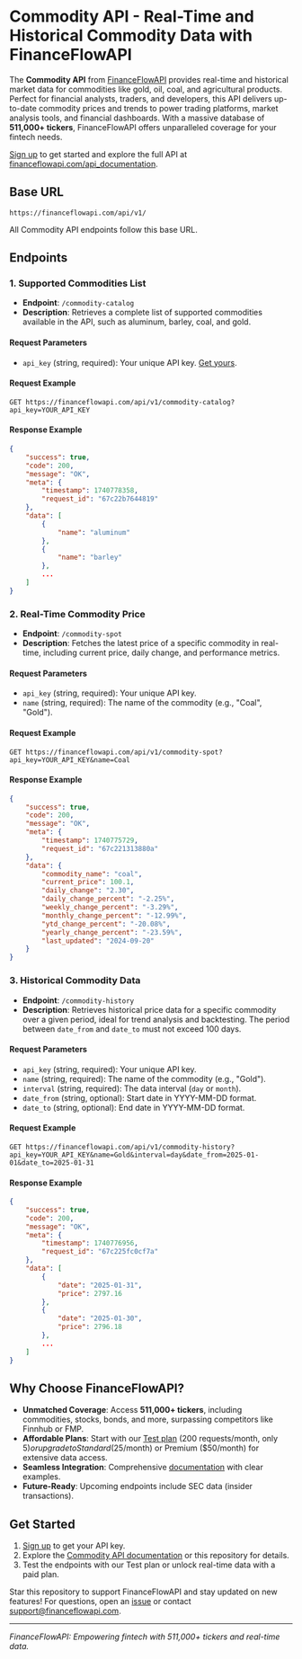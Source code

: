 # Commodity API - Real-Time and Historical Commodity Data with FinanceFlowAPI

The **Commodity API** from [FinanceFlowAPI](https://financeflowapi.com) provides real-time and historical market data for commodities like gold, oil, coal, and agricultural products. Perfect for financial analysts, traders, and developers, this API delivers up-to-date commodity prices and trends to power trading platforms, market analysis tools, and financial dashboards. With a massive database of **511,000+ tickers**, FinanceFlowAPI offers unparalleled coverage for your fintech needs.

[Sign up](https://financeflowapi.com/create-account/) to get started and explore the full API at [financeflowapi.com/api_documentation](https://financeflowapi.com/api_documentation).

## Base URL
```
https://financeflowapi.com/api/v1/
```
All Commodity API endpoints follow this base URL.

## Endpoints

### 1. Supported Commodities List
- **Endpoint**: `/commodity-catalog`
- **Description**: Retrieves a complete list of supported commodities available in the API, such as aluminum, barley, coal, and gold.

#### Request Parameters
- `api_key` (string, required): Your unique API key. [Get yours](https://financeflowapi.com/create-account/).

#### Request Example
```
GET https://financeflowapi.com/api/v1/commodity-catalog?api_key=YOUR_API_KEY
```

#### Response Example
```json
{
    "success": true,
    "code": 200,
    "message": "OK",
    "meta": {
        "timestamp": 1740778358,
        "request_id": "67c22b7644819"
    },
    "data": [
        {
            "name": "aluminum"
        },
        {
            "name": "barley"
        },
        ...
    ]
}
```

### 2. Real-Time Commodity Price
- **Endpoint**: `/commodity-spot`
- **Description**: Fetches the latest price of a specific commodity in real-time, including current price, daily change, and performance metrics.

#### Request Parameters
- `api_key` (string, required): Your unique API key.
- `name` (string, required): The name of the commodity (e.g., "Coal", "Gold").

#### Request Example
```
GET https://financeflowapi.com/api/v1/commodity-spot?api_key=YOUR_API_KEY&name=Coal
```

#### Response Example
```json
{
    "success": true,
    "code": 200,
    "message": "OK",
    "meta": {
        "timestamp": 1740775729,
        "request_id": "67c221313880a"
    },
    "data": {
        "commodity_name": "coal",
        "current_price": 100.1,
        "daily_change": "2.30",
        "daily_change_percent": "-2.25%",
        "weekly_change_percent": "-3.29%",
        "monthly_change_percent": "-12.99%",
        "ytd_change_percent": "-20.08%",
        "yearly_change_percent": "-23.59%",
        "last_updated": "2024-09-20"
    }
}
```

### 3. Historical Commodity Data
- **Endpoint**: `/commodity-history`
- **Description**: Retrieves historical price data for a specific commodity over a given period, ideal for trend analysis and backtesting. The period between `date_from` and `date_to` must not exceed 100 days.

#### Request Parameters
- `api_key` (string, required): Your unique API key.
- `name` (string, required): The name of the commodity (e.g., "Gold").
- `interval` (string, required): The data interval (`day` or `month`).
- `date_from` (string, optional): Start date in YYYY-MM-DD format.
- `date_to` (string, optional): End date in YYYY-MM-DD format.

#### Request Example
```
GET https://financeflowapi.com/api/v1/commodity-history?api_key=YOUR_API_KEY&name=Gold&interval=day&date_from=2025-01-01&date_to=2025-01-31
```

#### Response Example
```json
{
    "success": true,
    "code": 200,
    "message": "OK",
    "meta": {
        "timestamp": 1740776956,
        "request_id": "67c225fc0cf7a"
    },
    "data": [
        {
            "date": "2025-01-31",
            "price": 2797.16
        },
        {
            "date": "2025-01-30",
            "price": 2796.18
        },
        ...
    ]
}
```

## Why Choose FinanceFlowAPI?
- **Unmatched Coverage**: Access **511,000+ tickers**, including commodities, stocks, bonds, and more, surpassing competitors like Finnhub or FMP.
- **Affordable Plans**: Start with our [Test plan](https://financeflowapi.com/create-account/) (200 requests/month, only 5$) or upgrade to Standard ($25/month) or Premium ($50/month) for extensive data access.
- **Seamless Integration**: Comprehensive [documentation](https://financeflowapi.com/api_documentation/) with clear examples.
- **Future-Ready**: Upcoming endpoints include SEC data (insider transactions).

## Get Started
1. [Sign up](https://financeflowapi.com/create-account/) to get your API key.
2. Explore the [Commodity API documentation](https://financeflowapi.com/api_documentation/) or this repository for details.
3. Test the endpoints with our Test plan or unlock real-time data with a paid plan.

Star this repository to support FinanceFlowAPI and stay updated on new features! For questions, open an [issue](https://github.com/FinanceFlowAPI/api-documentation/issues) or contact [support@financeflowapi.com](mailto:support@financeflowapi.com).

---
*FinanceFlowAPI: Empowering fintech with 511,000+ tickers and real-time data.*